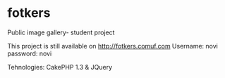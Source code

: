 fotkers
=======

Public image gallery- student project

This project is still available on http://fotkers.comuf.com
Username: novi
password: novi

Tehnologies: CakePHP 1.3 & JQuery
